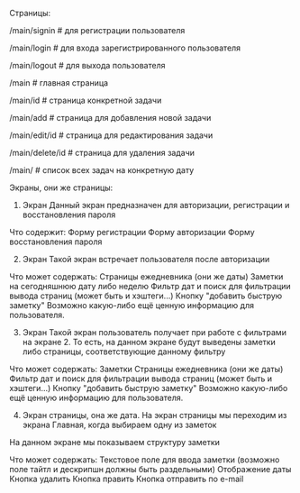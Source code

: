 Страницы:

/main/signin      # для регистрации пользователя

/main/login       # для входа зарегистрированного пользователя

/main/logout      # для выхода пользователя

/main             # главная страница

/main/id        # страница конкретной задачи

/main/add         # страница для добавления новой задачи

/main/edit/id   # страница для редактирования задачи

/main/delete/id # страница для удаления задачи

/main/<date>      # список всех задач на конкретную дату



Экраны, они же страницы:

1. Экран 
Данный экран предназначен для авторизации, регистрации и восстановления пароля

Что содержит:
Форму регистрации
Форму авторизации 
Форму восстановления пароля

2. Экран
Такой экран встречает пользователя после авторизации

Что может содержать:
Страницы ежедневника (они же даты)
Заметки на сегодняшнюю дату либо неделю
Фильтр дат и поиск для фильтрации вывода страниц (может быть и хэштеги...)
Кнопку "добавить быструю заметку"
Возможно какую-либо ещё ценную информацию для пользователя. 

3. Экран
Такой экран пользователь получает при работе с фильтрами на экране 2. То есть, на данном экране будут выведены заметки либо страницы, соответствующие данному фильтру

Что может содержать:
Заметки
Страницы ежедневника (они же даты)
Фильтр дат и поиск для фильтрации вывода страниц (может быть и хэштеги...)
Кнопку "добавить быструю заметку"
Возможно какую-либо ещё ценную информацию для пользователя. 


4. Экран страницы, она же дата. 
На экран страницы мы переходим из экрана Главная, когда выбираем одну из заметок

На данном экране мы показываем структуру заметки

Что может содержать:
Текстовое поле для ввода заметки (возможно поле тайтл и дескрипшн должны быть раздельными)
Отображение даты
Кнопка удалить
Кнопка править
Кнопка отправить по e-mail


